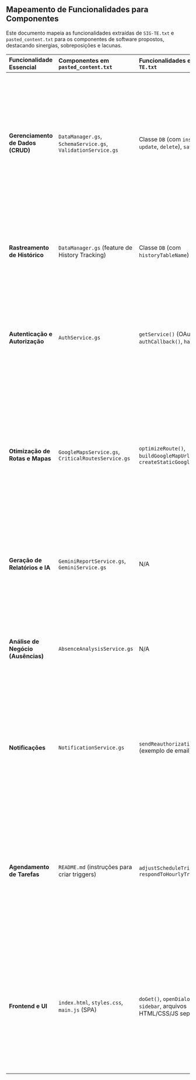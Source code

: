 ## Mapeamento de Funcionalidades para Componentes

Este documento mapeia as funcionalidades extraídas de `SIG-TE.txt` e `pasted_content.txt` para os componentes de software propostos, destacando sinergias, sobreposições e lacunas.

| Funcionalidade Essencial | Componentes em `pasted_content.txt` | Funcionalidades em `SIG-TE.txt` | Análise de Coerência e Harmonização |
| :--- | :--- | :--- | :--- |
| **Gerenciamento de Dados (CRUD)** | `DataManager.gs`, `SchemaService.gs`, `ValidationService.gs` | Classe `DB` (com `insert`, `find`, `update`, `delete`), `saveData()` | **Alta Coerência.** O `DataManager.gs` implementa a mesma lógica da classe `DB`, mas de forma mais modular e integrada com `SchemaService` e `ValidationService`. A classe `DB` é mais monolítica. **Ação:** Manter a abordagem modular de `pasted_content.txt` por ser mais manutenível. A funcionalidade de *locking* da classe `DB` é um recurso avançado que pode ser adicionado ao `DataManager.gs` em uma iteração futura, se necessário. |
| **Rastreamento de Histórico** | `DataManager.gs` (feature de History Tracking) | Classe `DB` (com `historyTableName`) | **Alta Coerência.** Ambos os documentos preveem o rastreamento de alterações. A implementação no `DataManager.gs` é mais direta e integrada ao fluxo de `update` e `delete`. **Ação:** A implementação atual no `DataManager.gs` atende ao requisito. |
| **Autenticação e Autorização** | `AuthService.gs` | `getService()` (OAuth2), `authCallback()`, `hasAccess()` | **Alta Coerência.** O `AuthService.gs` formaliza e centraliza a lógica de autenticação e autorização que está dispersa em `SIG-TE.txt`. A abordagem de `pasted_content.txt` com verificação de papéis (Secretários, Monitores) é mais robusta. **Ação:** Utilizar o `AuthService.gs` como o componente definitivo para segurança. |
| **Otimização de Rotas e Mapas** | `GoogleMapsService.gs`, `CriticalRoutesService.gs` | `optimizeRoute()`, `buildGoogleMapUrl()`, `createStaticGoogleMap()` | **Alta Coerência.** O `GoogleMapsService.gs` encapsula perfeitamente as funcionalidades de `optimizeRoute` e `buildGoogleMapUrl`. O `CriticalRoutesService.gs` utiliza esses dados para uma análise de negócio específica (rotas críticas), o que representa uma evolução da funcionalidade básica. **Ação:** Manter a separação de responsabilidades entre `GoogleMapsService` (serviço de utilidade) e `CriticalRoutesService` (serviço de negócio). |
| **Geração de Relatórios e IA** | `GeminiReportService.gs`, `GeminiService.gs` | N/A | **Lacuna em `SIG-TE.txt`.** `pasted_content.txt` introduz a capacidade de IA para geração de relatórios, uma funcionalidade nova e de alto valor. **Ação:** Integrar `GeminiReportService.gs` para fornecer as capacidades de análise e geração de relatórios inteligentes. |
| **Análise de Negócio (Ausências)** | `AbsenceAnalysisService.gs` | N/A | **Lacuna em `SIG-TE.txt`.** Similar à geração de relatórios, esta é uma nova funcionalidade de análise de negócio introduzida em `pasted_content.txt`. **Ação:** Manter o `AbsenceAnalysisService.gs` como um componente para futuras implementações de análise de padrões de ausência. |
| **Notificações** | `NotificationService.gs` | `sendReauthorizationRequest()` (exemplo de email) | **Coerência Parcial.** `SIG-TE.txt` mostra um exemplo de envio de email para reautorização. O `NotificationService.gs` generaliza essa capacidade, criando um serviço central para qualquer tipo de notificação (email, logs, etc.), o que é uma abordagem mais escalável. **Ação:** Utilizar o `NotificationService.gs` para todas as necessidades de notificação. |
| **Agendamento de Tarefas** | `README.md` (instruções para criar triggers) | `adjustScheduleTrigger()`, `respondToHourlyTrigger()` | **Alta Coerência.** Ambos preveem a execução de tarefas agendadas. `SIG-TE.txt` fornece uma implementação concreta para atualização diária de relatórios. `pasted_content.txt` generaliza a instrução. **Ação:** A lógica de `respondToHourlyTrigger()` pode ser adaptada para chamar funções dos novos serviços, como `generateDiagnosticReport()` ou `checkPendingAttestations()`, e configurada conforme o `README.md`. |
| **Frontend e UI** | `index.html`, `styles.css`, `main.js` (SPA) | `doGet()`, `openDialog()`, `sidebar`, arquivos HTML/CSS/JS separados | **Evolução Arquitetural.** `SIG-TE.txt` descreve uma abordagem mais tradicional de web apps no Apps Script, com múltiplos arquivos HTML e diálogos modais. `pasted_content.txt` propõe uma arquitetura de Single-Page Application (SPA), que é mais moderna e oferece uma experiência de usuário superior. **Ação:** Adotar a arquitetura SPA. Os componentes de UI de `SIG-TE.txt` (diálogos, sidebars) podem ser reimplementados como componentes dentro da SPA em `main.js`. |


